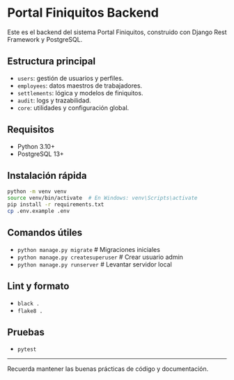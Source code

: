 # Portal Finiquitos Backend

Este es el backend del sistema Portal Finiquitos, construido con Django Rest Framework y PostgreSQL.

## Estructura principal
- `users`: gestión de usuarios y perfiles.
- `employees`: datos maestros de trabajadores.
- `settlements`: lógica y modelos de finiquitos.
- `audit`: logs y trazabilidad.
- `core`: utilidades y configuración global.

## Requisitos
- Python 3.10+
- PostgreSQL 13+

## Instalación rápida
```sh
python -m venv venv
source venv/bin/activate  # En Windows: venv\Scripts\activate
pip install -r requirements.txt
cp .env.example .env
```

## Comandos útiles
- `python manage.py migrate`  # Migraciones iniciales
- `python manage.py createsuperuser`  # Crear usuario admin
- `python manage.py runserver`  # Levantar servidor local

## Lint y formato
- `black .`
- `flake8 .`

## Pruebas
- `pytest`

---

Recuerda mantener las buenas prácticas de código y documentación.
